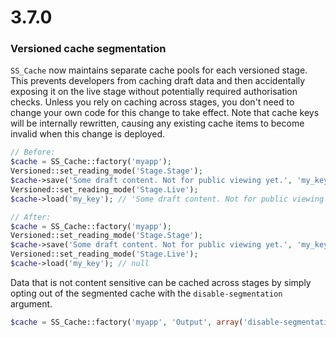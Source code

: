 # 3.7.0

### Versioned cache segmentation

`SS_Cache` now maintains separate cache pools for each versioned stage. This prevents developers from caching draft data and then accidentally exposing it on the live stage without potentially required authorisation checks. Unless you rely on caching across stages, you don't need to change your own code for this change to take effect. Note that cache keys will be internally rewritten, causing any existing cache items to become invalid when this change is deployed.

```php
// Before:
$cache = SS_Cache::factory('myapp');
Versioned::set_reading_mode('Stage.Stage');
$cache->save('Some draft content. Not for public viewing yet.', 'my_key');
Versioned::set_reading_mode('Stage.Live');
$cache->load('my_key'); // 'Some draft content. Not for public viewing yet'

// After:
$cache = SS_Cache::factory('myapp');
Versioned::set_reading_mode('Stage.Stage');
$cache->save('Some draft content. Not for public viewing yet.', 'my_key');
Versioned::set_reading_mode('Stage.Live');
$cache->load('my_key'); // null
```
Data that is not content sensitive can be cached across stages by simply opting out of the segmented cache with the `disable-segmentation` argument.

```php
$cache = SS_Cache::factory('myapp', 'Output', array('disable-segmentation' => true));
``` 
